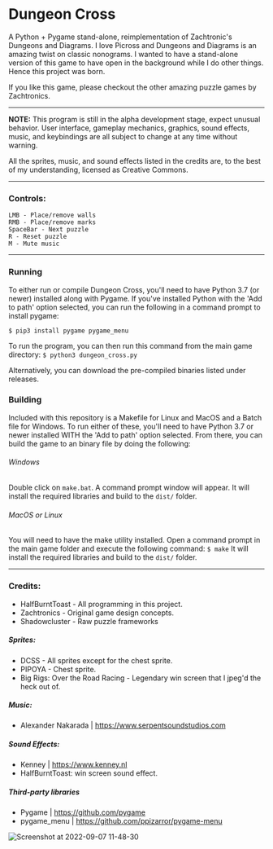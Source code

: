 # Dungeon Cross
A Python + Pygame stand-alone, reimplementation of Zachtronic's Dungeons and Diagrams. I love Picross and Dungeons and Diagrams is an amazing twist on classic nonograms. I wanted to have a stand-alone version of this game to have open in the background while I do other things. Hence this project was born.

If you like this game, please checkout the other amazing puzzle games by Zachtronics. 

------------
**NOTE:** This program is still in the alpha development stage, expect unusual behavior. User interface, gameplay mechanics, graphics, sound effects, music, and keybindings are all subject to change at any time without warning.

All the sprites, music, and sound effects listed in the credits are, to the best of my understanding, licensed as Creative Commons.

------------

### Controls:
    LMB - Place/remove walls
    RMB - Place/remove marks
    SpaceBar - Next puzzle
    R - Reset puzzle
    M - Mute music


------------

### Running
To either run or compile Dungeon Cross, you'll need to have Python 3.7 (or newer) installed along with Pygame. If you've installed Python with the 'Add to path' option selected, you can run the following in a command prompt to install pygame:

`$ pip3 install pygame pygame_menu`

To run the program, you can then run this command from the main game directory:
`$ python3 dungeon_cross.py`

Alternatively, you can download the pre-compiled binaries listed under releases. 

### Building
Included with this repository is a Makefile for Linux and MacOS and a Batch file for Windows. To run either of these, you'll need to have Python 3.7 or newer installed WITH the 'Add to path' option selected. From there, you can build the game to an binary file by doing the following:

###### Windows
Double click on `make.bat`. A command prompt window will appear. It will install the required libraries and build to the `dist/` folder.

###### MacOS or Linux
You will need to have the make utility installed. Open a command prompt in the main game folder and execute the following command:
`$ make`
It will install the required libraries and build to the `dist/` folder.



------------


### Credits:
* HalfBurntToast - All programming in this project. 
* Zachtronics                    - Original game design concepts.
* Shadowcluster                  - Raw puzzle frameworks

##### Sprites:
* DCSS                           - All sprites except for the chest sprite.
* PIPOYA                         - Chest sprite.
* Big Rigs: Over the Road Racing - Legendary win screen that I jpeg'd the heck out of.

##### Music:
* Alexander Nakarada | https://www.serpentsoundstudios.com

##### Sound Effects:
* Kenney | https://www.kenney.nl
* HalfBurntToast: win screen sound effect.

##### Third-party libraries
* Pygame | https://github.com/pygame
* pygame_menu | https://github.com/ppizarror/pygame-menu

![Screenshot at 2022-09-07 11-48-30](https://user-images.githubusercontent.com/10293645/188939021-4a26c0cc-9a72-4604-8aa0-490a99ee1616.png)
